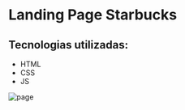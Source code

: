 # Landing Page Starbucks

## Tecnologias utilizadas:

- HTML
- CSS
- JS


![page](https://user-images.githubusercontent.com/71523596/189449192-1f6ddc0f-2870-4b54-acfd-7ea5602c875c.png)
